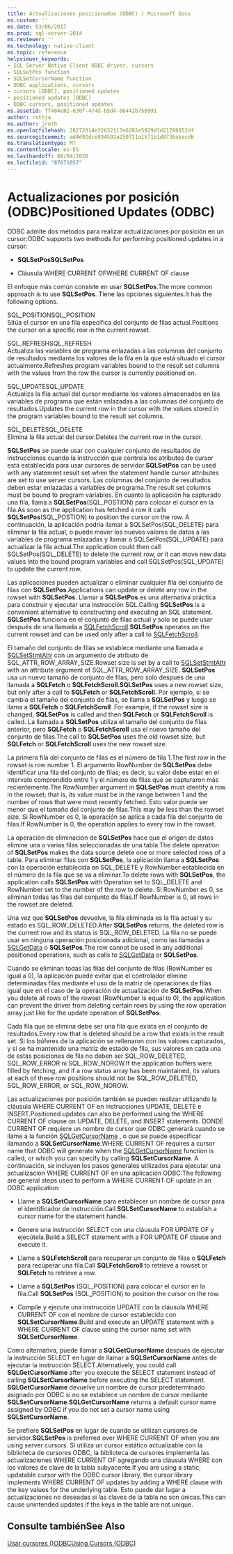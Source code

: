 ```yaml
---
title: Actualizaciones posicionadas (ODBC) | Microsoft Docs
ms.custom: ''
ms.date: 03/06/2017
ms.prod: sql-server-2014
ms.reviewer: ''
ms.technology: native-client
ms.topic: reference
helpviewer_keywords:
- SQL Server Native Client ODBC driver, cursors
- SQLSetPos function
- SQLSetCursorName function
- ODBC applications, cursors
- cursors [ODBC], positioned updates
- positioned updates [ODBC]
- ODBC cursors, positioned updates
ms.assetid: ff404e02-630f-474d-b5d4-06442b756991
author: rothja
ms.author: jroth
ms.openlocfilehash: 20272014e32632117e6282e5929d1d21789852df
ms.sourcegitcommit: ad4d92dce894592a259721a1571b1d8736abacdb
ms.translationtype: MT
ms.contentlocale: es-ES
ms.lasthandoff: 08/04/2020
ms.locfileid: "87671057"
---
```

# <a name="positioned-updates-odbc"></a><span data-ttu-id="0743b-102">Actualizaciones por posición (ODBC)</span><span class="sxs-lookup"><span data-stu-id="0743b-102">Positioned Updates (ODBC)</span></span>
  <span data-ttu-id="0743b-103">ODBC admite dos métodos para realizar actualizaciones por posición en un cursor:</span><span class="sxs-lookup"><span data-stu-id="0743b-103">ODBC supports two methods for performing positioned updates in a cursor:</span></span>  
  
-   <span data-ttu-id="0743b-104">**SQLSetPos**</span><span class="sxs-lookup"><span data-stu-id="0743b-104">**SQLSetPos**</span></span>  
  
-   <span data-ttu-id="0743b-105">Cláusula WHERE CURRENT OF</span><span class="sxs-lookup"><span data-stu-id="0743b-105">WHERE CURRENT OF clause</span></span>  
  
 <span data-ttu-id="0743b-106">El enfoque más común consiste en usar **SQLSetPos**.</span><span class="sxs-lookup"><span data-stu-id="0743b-106">The more common approach is to use **SQLSetPos**.</span></span> <span data-ttu-id="0743b-107">Tiene las opciones siguientes.</span><span class="sxs-lookup"><span data-stu-id="0743b-107">It has the following options.</span></span>  
  
 <span data-ttu-id="0743b-108">SQL_POSITION</span><span class="sxs-lookup"><span data-stu-id="0743b-108">SQL_POSITION</span></span>  
 <span data-ttu-id="0743b-109">Sitúa el cursor en una fila específica del conjunto de filas actual.</span><span class="sxs-lookup"><span data-stu-id="0743b-109">Positions the cursor on a specific row in the current rowset.</span></span>  
  
 <span data-ttu-id="0743b-110">SQL_REFRESH</span><span class="sxs-lookup"><span data-stu-id="0743b-110">SQL_REFRESH</span></span>  
 <span data-ttu-id="0743b-111">Actualiza las variables de programa enlazadas a las columnas del conjunto de resultados mediante los valores de la fila en la que está situado el cursor actualmente.</span><span class="sxs-lookup"><span data-stu-id="0743b-111">Refreshes program variables bound to the result set columns with the values from the row the cursor is currently positioned on.</span></span>  
  
 <span data-ttu-id="0743b-112">SQL_UPDATE</span><span class="sxs-lookup"><span data-stu-id="0743b-112">SQL_UPDATE</span></span>  
 <span data-ttu-id="0743b-113">Actualiza la fila actual del cursor mediante los valores almacenados en las variables de programa que están enlazadas a las columnas del conjunto de resultados.</span><span class="sxs-lookup"><span data-stu-id="0743b-113">Updates the current row in the cursor with the values stored in the program variables bound to the result set columns.</span></span>  
  
 <span data-ttu-id="0743b-114">SQL_DELETE</span><span class="sxs-lookup"><span data-stu-id="0743b-114">SQL_DELETE</span></span>  
 <span data-ttu-id="0743b-115">Elimina la fila actual del cursor.</span><span class="sxs-lookup"><span data-stu-id="0743b-115">Deletes the current row in the cursor.</span></span>  
  
 <span data-ttu-id="0743b-116">**SQLSetPos** se puede usar con cualquier conjunto de resultados de instrucciones cuando la instrucción que controla los atributos de cursor está establecida para usar cursores de servidor.</span><span class="sxs-lookup"><span data-stu-id="0743b-116">**SQLSetPos** can be used with any statement result set when the statement handle cursor attributes are set to use server cursors.</span></span> <span data-ttu-id="0743b-117">Las columnas del conjunto de resultados deben estar enlazadas a variables de programa.</span><span class="sxs-lookup"><span data-stu-id="0743b-117">The result set columns must be bound to program variables.</span></span> <span data-ttu-id="0743b-118">En cuanto la aplicación ha capturado una fila, llama a **SQLSetPos**(SQL_POSTION) para colocar el cursor en la fila.</span><span class="sxs-lookup"><span data-stu-id="0743b-118">As soon as the application has fetched a row it calls **SQLSetPos**(SQL_POSTION) to position the cursor on the row.</span></span> <span data-ttu-id="0743b-119">A continuación, la aplicación podría llamar a SQLSetPos(SQL_DELETE) para eliminar la fila actual, o puede mover los nuevos valores de datos a las variables de programa enlazadas y llamar a SQLSetPos(SQL_UPDATE) para actualizar la fila actual.</span><span class="sxs-lookup"><span data-stu-id="0743b-119">The application could then call SQLSetPos(SQL_DELETE) to delete the current row, or it can move new data values into the bound program variables and call SQLSetPos(SQL_UPDATE) to update the current row.</span></span>  
  
 <span data-ttu-id="0743b-120">Las aplicaciones pueden actualizar o eliminar cualquier fila del conjunto de filas con **SQLSetPos**.</span><span class="sxs-lookup"><span data-stu-id="0743b-120">Applications can update or delete any row in the rowset with **SQLSetPos**.</span></span> <span data-ttu-id="0743b-121">Llamar a **SQLSetPos** es una alternativa práctica para construir y ejecutar una instrucción SQL.</span><span class="sxs-lookup"><span data-stu-id="0743b-121">Calling **SQLSetPos** is a convenient alternative to constructing and executing an SQL statement.</span></span> <span data-ttu-id="0743b-122">**SQLSetPos** funciona en el conjunto de filas actual y solo se puede usar después de una llamada a [SQLFetchScroll](../native-client-odbc-api/sqlfetchscroll.md).</span><span class="sxs-lookup"><span data-stu-id="0743b-122">**SQLSetPos** operates on the current rowset and can be used only after a call to [SQLFetchScroll](../native-client-odbc-api/sqlfetchscroll.md).</span></span>  
  
 <span data-ttu-id="0743b-123">El tamaño del conjunto de filas se establece mediante una llamada a [SQLSetStmtAttr](../native-client-odbc-api/sqlsetstmtattr.md) con un argumento de atributo de SQL_ATTR_ROW_ARRAY_SIZE.</span><span class="sxs-lookup"><span data-stu-id="0743b-123">Rowset size is set by a call to [SQLSetStmtAttr](../native-client-odbc-api/sqlsetstmtattr.md) with an attribute argument of SQL_ATTR_ROW_ARRAY_SIZE.</span></span> <span data-ttu-id="0743b-124">**SQLSetPos** usa un nuevo tamaño de conjunto de filas, pero solo después de una llamada a **SQLFetch** o **SQLFetchScroll**.</span><span class="sxs-lookup"><span data-stu-id="0743b-124">**SQLSetPos** uses a new rowset size, but only after a call to **SQLFetch** or **SQLFetchScroll**.</span></span> <span data-ttu-id="0743b-125">Por ejemplo, si se cambia el tamaño del conjunto de filas, se llama a **SQLSetPos** y luego se llama a **SQLFetch** o **SQLFetchScroll** .</span><span class="sxs-lookup"><span data-stu-id="0743b-125">For example, if the rowset size is changed, **SQLSetPos** is called and then **SQLFetch** or **SQLFetchScroll** is called.</span></span> <span data-ttu-id="0743b-126">La llamada a **SQLSetPos** utiliza el tamaño del conjunto de filas anterior, pero **SQLFetch** o **SQLFetchScroll** usa el nuevo tamaño del conjunto de filas.</span><span class="sxs-lookup"><span data-stu-id="0743b-126">The call to **SQLSetPos** uses the old rowset size, but **SQLFetch** or **SQLFetchScroll** uses the new rowset size.</span></span>  
  
 <span data-ttu-id="0743b-127">La primera fila del conjunto de filas es el número de fila 1.</span><span class="sxs-lookup"><span data-stu-id="0743b-127">The first row in the rowset is row number 1.</span></span> <span data-ttu-id="0743b-128">El argumento RowNumber de **SQLSetPos** debe identificar una fila del conjunto de filas; es decir, su valor debe estar en el intervalo comprendido entre 1 y el número de filas que se capturaron más recientemente.</span><span class="sxs-lookup"><span data-stu-id="0743b-128">The RowNumber argument in **SQLSetPos** must identify a row in the rowset; that is, its value must be in the range between 1 and the number of rows that were most recently fetched.</span></span> <span data-ttu-id="0743b-129">Esto valor puede ser menor que el tamaño del conjunto de filas.</span><span class="sxs-lookup"><span data-stu-id="0743b-129">This may be less than the rowset size.</span></span> <span data-ttu-id="0743b-130">Si RowNumber es 0, la operación se aplica a cada fila del conjunto de filas.</span><span class="sxs-lookup"><span data-stu-id="0743b-130">If RowNumber is 0, the operation applies to every row in the rowset.</span></span>  
  
 <span data-ttu-id="0743b-131">La operación de eliminación de **SQLSetPos** hace que el origen de datos elimine una o varias filas seleccionadas de una tabla.</span><span class="sxs-lookup"><span data-stu-id="0743b-131">The delete operation of **SQLSetPos** makes the data source delete one or more selected rows of a table.</span></span> <span data-ttu-id="0743b-132">Para eliminar filas con **SQLSetPos**, la aplicación llama a **SQLSetPos** con la operación establecida en SQL_DELETE y RowNumber establecida en el número de la fila que se va a eliminar.</span><span class="sxs-lookup"><span data-stu-id="0743b-132">To delete rows with **SQLSetPos**, the application calls **SQLSetPos** with Operation set to SQL_DELETE and RowNumber set to the number of the row to delete.</span></span> <span data-ttu-id="0743b-133">Si RowNumber es 0, se eliminan todas las filas del conjunto de filas.</span><span class="sxs-lookup"><span data-stu-id="0743b-133">If RowNumber is 0, all rows in the rowset are deleted.</span></span>  
  
 <span data-ttu-id="0743b-134">Una vez que **SQLSetPos** devuelve, la fila eliminada es la fila actual y su estado es SQL_ROW_DELETED.</span><span class="sxs-lookup"><span data-stu-id="0743b-134">After **SQLSetPos** returns, the deleted row is the current row and its status is SQL_ROW_DELETED.</span></span> <span data-ttu-id="0743b-135">La fila no se puede usar en ninguna operación posicionada adicional, como las llamadas a [SQLGetData](../native-client-odbc-api/sqlgetdata.md) o **SQLSetPos**.</span><span class="sxs-lookup"><span data-stu-id="0743b-135">The row cannot be used in any additional positioned operations, such as calls to [SQLGetData](../native-client-odbc-api/sqlgetdata.md) or **SQLSetPos**.</span></span>  
  
 <span data-ttu-id="0743b-136">Cuando se eliminan todas las filas del conjunto de filas (RowNumber es igual a 0), la aplicación puede evitar que el controlador elimine determinadas filas mediante el uso de la matriz de operaciones de filas igual que en el caso de la operación de actualización de **SQLSetPos**.</span><span class="sxs-lookup"><span data-stu-id="0743b-136">When you delete all rows of the rowset (RowNumber is equal to 0), the application can prevent the driver from deleting certain rows by using the row operation array just like for the update operation of **SQLSetPos**.</span></span>  
  
 <span data-ttu-id="0743b-137">Cada fila que se elimina debe ser una fila que exista en el conjunto de resultados.</span><span class="sxs-lookup"><span data-stu-id="0743b-137">Every row that is deleted should be a row that exists in the result set.</span></span> <span data-ttu-id="0743b-138">Si los búferes de la aplicación se rellenaron con los valores capturados, y si se ha mantenido una matriz de estado de fila, sus valores en cada una de estas posiciones de fila no deben ser SQL_ROW_DELETED, SQL_ROW_ERROR ni SQL_ROW_NOROW.</span><span class="sxs-lookup"><span data-stu-id="0743b-138">If the application buffers were filled by fetching, and if a row status array has been maintained, its values at each of these row positions should not be SQL_ROW_DELETED, SQL_ROW_ERROR, or SQL_ROW_NOROW.</span></span>  
  
 <span data-ttu-id="0743b-139">Las actualizaciones por posición también se pueden realizar utilizando la cláusula WHERE CURRENT OF en instrucciones UPDATE, DELETE e INSERT.</span><span class="sxs-lookup"><span data-stu-id="0743b-139">Positioned updates can also be performed using the WHERE CURRENT OF clause on UPDATE, DELETE, and INSERT statements.</span></span> <span data-ttu-id="0743b-140">DONDE CURRENT OF requiere un nombre de cursor que ODBC generará cuando se llame a la función [SQLGetCursorName](../native-client-odbc-api/sqlgetcursorname.md) , o que se puede especificar llamando a **SQLSetCursorName**.</span><span class="sxs-lookup"><span data-stu-id="0743b-140">WHERE CURRENT OF requires a cursor name that ODBC will generate when the [SQLGetCursorName](../native-client-odbc-api/sqlgetcursorname.md) function is called, or which you can specify by calling **SQLSetCursorName**.</span></span> <span data-ttu-id="0743b-141">A continuación, se incluyen los pasos generales utilizados para ejecutar una actualización WHERE CURRENT OF en una aplicación ODBC:</span><span class="sxs-lookup"><span data-stu-id="0743b-141">The following are general steps used to perform a WHERE CURRENT OF update in an ODBC application:</span></span>  
  
-   <span data-ttu-id="0743b-142">Llame a **SQLSetCursorName** para establecer un nombre de cursor para el identificador de instrucción.</span><span class="sxs-lookup"><span data-stu-id="0743b-142">Call **SQLSetCursorName** to establish a cursor name for the statement handle.</span></span>  
  
-   <span data-ttu-id="0743b-143">Genere una instrucción SELECT con una cláusula FOR UPDATE OF y ejecútela.</span><span class="sxs-lookup"><span data-stu-id="0743b-143">Build a SELECT statement with a FOR UPDATE OF clause and execute it.</span></span>  
  
-   <span data-ttu-id="0743b-144">Llame a **SQLFetchScroll** para recuperar un conjunto de filas o **SQLFetch** para recuperar una fila.</span><span class="sxs-lookup"><span data-stu-id="0743b-144">Call **SQLFetchScroll** to retrieve a rowset or **SQLFetch** to retrieve a row.</span></span>  
  
-   <span data-ttu-id="0743b-145">Llame a **SQLSetPos** (SQL_POSITION) para colocar el cursor en la fila.</span><span class="sxs-lookup"><span data-stu-id="0743b-145">Call **SQLSetPos** (SQL_POSITION) to position the cursor on the row.</span></span>  
  
-   <span data-ttu-id="0743b-146">Compile y ejecute una instrucción UPDATE con la cláusula WHERE CURRENT OF con el nombre de cursor establecido con **SQLSetCursorName**.</span><span class="sxs-lookup"><span data-stu-id="0743b-146">Build and execute an UPDATE statement with a WHERE CURRENT OF clause using the cursor name set with **SQLSetCursorName**.</span></span>  
  
 <span data-ttu-id="0743b-147">Como alternativa, puede llamar a **SQLGetCursorName** después de ejecutar la instrucción SELECT en lugar de llamar a **SQLSetCursorName** antes de ejecutar la instrucción SELECT.</span><span class="sxs-lookup"><span data-stu-id="0743b-147">Alternatively, you could call **SQLGetCursorName** after you execute the SELECT statement instead of calling **SQLSetCursorName** before executing the SELECT statement.</span></span> <span data-ttu-id="0743b-148">**SQLGetCursorName** devuelve un nombre de cursor predeterminado asignado por ODBC si no se establece un nombre de cursor mediante **SQLSetCursorName**.</span><span class="sxs-lookup"><span data-stu-id="0743b-148">**SQLGetCursorName** returns a default cursor name assigned by ODBC if you do not set a cursor name using **SQLSetCursorName**.</span></span>  
  
 <span data-ttu-id="0743b-149">Se prefiere **SQLSetPos** en lugar de cuando se utilizan cursores de servidor.</span><span class="sxs-lookup"><span data-stu-id="0743b-149">**SQLSetPos** is preferred over WHERE CURRENT OF when you are using server cursors.</span></span> <span data-ttu-id="0743b-150">Si utiliza un cursor estático actualizable con la biblioteca de cursores ODBC, la biblioteca de cursores implementa las actualizaciones WHERE CURRENT OF agregando una cláusula WHERE con los valores de clave de la tabla subyacente.</span><span class="sxs-lookup"><span data-stu-id="0743b-150">If you are using a static, updatable cursor with the ODBC cursor library, the cursor library implements WHERE CURRENT OF updates by adding a WHERE clause with the key values for the underlying table.</span></span> <span data-ttu-id="0743b-151">Esto puede dar lugar a actualizaciones no deseadas si las claves de la tabla no son únicas.</span><span class="sxs-lookup"><span data-stu-id="0743b-151">This can cause unintended updates if the keys in the table are not unique.</span></span>  
  
## <a name="see-also"></a><span data-ttu-id="0743b-152">Consulte también</span><span class="sxs-lookup"><span data-stu-id="0743b-152">See Also</span></span>  
 [<span data-ttu-id="0743b-153">Usar cursores &#40;&#41;ODBC</span><span class="sxs-lookup"><span data-stu-id="0743b-153">Using Cursors &#40;ODBC&#41;</span></span>](using-cursors-odbc.md)  
  
  
